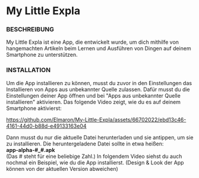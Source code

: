 # My Little Expla

### BESCHREIBUNG
My Little Expla ist eine App, die entwickelt wurde, um dich mithilfe von hangemachten Artikeln beim Lernen und Ausführen von Dingen auf deinem Smartphone zu unterstützen.


### INSTALLATION
Um die App installieren zu können, musst du zuvor in den Einstellungen das Installieren von Apps aus unbekannter Quelle zulassen. Dafür musst du die Einstellungen deiner App öffnen und bei "Apps aus unbekannter Quelle installieren" aktivieren. Das folgende Video zeigt, wie du es auf deinem Smartphone aktivierst:  

https://github.com/Elmaron/My-Little-Expla/assets/66702022/ebd13c46-4161-44d0-b88d-e49133163e04

Dann musst du nur die aktuelle Datei herunterladen und sie antippen, um sie zu installieren. Die heruntergeladene Datei sollte in etwa heißen:  
__app-alpha-#_#.apk__  
(Das # steht für eine beliebige Zahl.)
In folgendem Video siehst du auch nochmal ein Beispiel, wie du die App installierst. (Design & Look der App können von der aktuellen Version abweichen)

